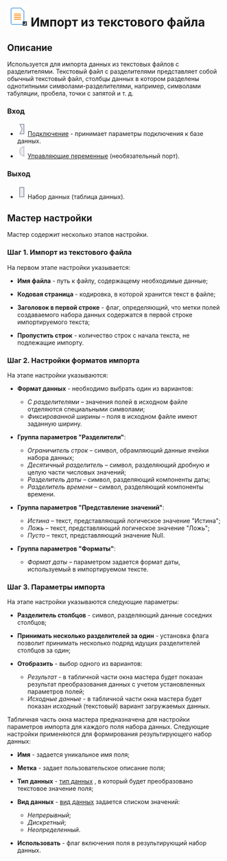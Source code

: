 # ![](../../media/app/icons/vendors/importtextfile.svg) Импорт из текстового файла

## Описание

Используется для импорта данных из текстовых файлов c разделителями. Текстовый файл с разделителями представляет собой обычный текстовый файл, столбцы данных в котором разделены однотипными символами-разделителями, например, символами табуляции, пробела, точки с запятой и т. д.

### Вход

* ![](../../media/app/icons/ports/input-connection-inactive.svg)   [Подключение](..\connections\README.md) - принимает параметры подключения к базе данных.
* ![](../../media/app/icons/ports/optional-input-variable-inactive.svg) [Управляющие переменные](../../scenario/variables/control_variables.md) (необязательный порт).

### Выход

* ![](../../media/app/icons/ports/output-table-inactive.svg) Набор данных (таблица данных).

## Мастер настройки

Мастер содержит несколько этапов настройки.

### Шаг 1. Импорт из текстового файла

На первом этапе настройки указывается:

* **Имя файла** - путь к файлу, содержащему необходимые данные;

* **Кодовая страница** - кодировка, в которой хранится текст в файле;

* **Заголовок в первой строке** - флаг, определяющий, что метки полей создаваемого набора данных содержатся в первой строке импортируемого текста;

* **Пропустить строк** - количество строк с начала текста, не подлежащие импорту.

### Шаг 2. Настройки форматов импорта

На этапе настройки указываются:

* **Формат данных** - необходимо выбрать один из вариантов:
  * *С разделителями* – значения полей в исходном файле отделяются специальными символами;
  * *Фиксированной ширины* – поля в исходном файле имеют заданную ширину.

* **Группа параметров "Разделители"**:
  * *Ограничитель строк* – символ, обрамляющий данные ячейки набора данных;
  * *Десятичный разделитель* – символ, разделяющий дробную и целую части числовых значений;
  * *Разделитель даты* – символ, разделяющий компоненты даты;
  * *Разделитель времени* – символ, разделяющий компоненты времени.

* **Группа параметров "Представление значений"**:
  * *Истина* – текст, представляющий логическое значение "Истина";
  * *Ложь* – текст, представляющий логическое значение "Ложь";
  * *Пусто* – текст, представляющий значение Null.

* **Группа параметров "Форматы"**:
  * *Формат даты* – параметром задается формат даты, используемый в импортируемом тексте.

### Шаг 3. Параметры импорта

На этапе настройки указываются следующие параметры:

* **Разделитель столбцов** - символ, разделяющий данные соседних столбцов;

* **Принимать несколько разделителей за один** - установка флага позволит принимать несколько подряд идущих разделителей столбцов за один;

* **Отобразить** - выбор одного из вариантов:
  * *Результат* - в табличной части окна мастера будет показан результат преобразования данных с учетом установленных параметров полей;
  * *Исходные данные* - в табличной части окна мастера будет показан исходный (текстовый) вариант загружаемых данных.

Табличная часть окна мастера предназначена для настройки параметров импорта для каждого поля набора данных.
Следующие настройки применяются для формирования результирующего набор данных:

* **Имя** - задается уникальное имя поля;

* **Метка** - задает пользовательское описание поля;

* **Тип данных** - [тип данных](../../data/datatype.md) , в который будет преобразовано текстовое значение поля;

* **Вид данных** - [вид данных](../../data/datakind.md) задается списком значений:
  * *Непрерывный*;
  * *Дискретный*;
  * *Неопределенный*.

* **Использовать** - флаг включения поля в результирующий набор данных.
